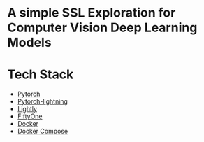 # A simple SSL Exploration for Computer Vision Deep Learning Models



# Tech Stack

* [Pytorch]()
* [Pytorch-lightning]()
* [Lightly]()
* [FiftyOne]()
* [Docker]()
* [Docker Compose]()